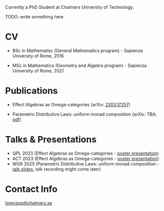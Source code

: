 Currently a PhD Student at Chalmers University of Technology.

TODO: write something here

# CV

- BSc in Mathematisc (General Mathematics program) - Sapienza University of Rome, 2016

- MSc in Mathematics (Geometry and Algebra program) - Sapienza University of Rome, 2021

# Publications

- Effect Algebras as Omega-categories (arXiv: [2303.17257](https://arxiv.org/abs/2303.17257))

- Parametric Distributive Laws: uniform monad composition (arXiv: TBA; [pdf](https://github.com/LorenzoPerticone/LorenzoPerticone/blob/main/Parametric%20Distributive%20Laws.pdf))

# Talks & Presentations

- QPL 2023 (Effect Algebras as Omega-categories - [poster presentation](https://qpl2023.github.io/accepted/))
- ACT 2023 (Effect Algebras as Omega-categories - [poster presentation](https://act2023.github.io/papers.html))
- WG6 2025 (Parametric Distributive Laws: uniform monad composition - [talk slides](https://europroofnet.github.io/_pages/WG6/Genova/talks/perticone.pdf), talk recording might come later)

# Contact Info

[lorenzop@chalmers.se](mailto:lorenzop@chalmers.se)

<!--
**LorenzoPerticone/LorenzoPerticone** is a ✨ _special_ ✨ repository because its `README.md` (this file) appears on your GitHub profile.

Here are some ideas to get you started:

- 🔭 I’m currently working on ...
- 🌱 I’m currently learning ...
- 👯 I’m looking to collaborate on ...
- 🤔 I’m looking for help with ...
- 💬 Ask me about ...
- 📫 How to reach me: ...
- 😄 Pronouns: ...
- ⚡ Fun fact: ...
-->
